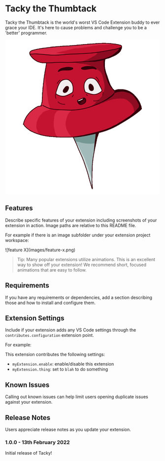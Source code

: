 # Tacky the Thumbtack

Tacky the Thumbtack is the world's worst VS Code Extension buddy to ever grace your IDE. It's here to cause problems and challenge you to be a 'better' programmer.
<p align = "center"><img src = "https://github.com/FrogRats/Tacky-the-Thumbtack/blob/main/Assets/tackyHappy.gif" width = "500" height = "500"></p>  


## Features

Describe specific features of your extension including screenshots of your extension in action. Image paths are relative to this README file.

For example if there is an image subfolder under your extension project workspace:

\!\[feature X\]\(images/feature-x.png\)

> Tip: Many popular extensions utilize animations. This is an excellent way to show off your extension! We recommend short, focused animations that are easy to follow.

## Requirements

If you have any requirements or dependencies, add a section describing those and how to install and configure them.

## Extension Settings

Include if your extension adds any VS Code settings through the `contributes.configuration` extension point.

For example:

This extension contributes the following settings:

* `myExtension.enable`: enable/disable this extension
* `myExtension.thing`: set to `blah` to do something

## Known Issues

Calling out known issues can help limit users opening duplicate issues against your extension.

## Release Notes

Users appreciate release notes as you update your extension.

### 1.0.0 - 13th February 2022

Initial release of Tacky!
